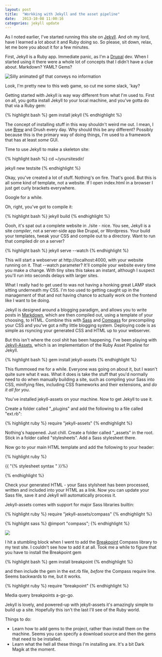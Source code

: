 ```yaml
---
layout: post
title:  "Workking with Jekyll and the asset pipeline"
date:   2013-10-08 11:00:16
categories: jekyll update
---
```



As I noted earlier, I've started running this site on [Jekyll][1].  And oh my lord, have I learned a lot about it and Ruby doing so. So please, sit down, relax, let me bore you about it for a few minutes.

First, Jekyll is a Ruby app. Immediate panic, as I'm a [Drupal][2] dev. When I started using it there were a whole lot of concepts that I didn't have a clue about. Markdown? YAML? Gems?

![Silly animated gif that conveys no information][wtf]

Look, I'm pretty new to this web game, so cut me some slack, 'kay?

Getting started with Jekyll is way way different from what I'm used to. First on all, you gotta install Jekyll to your local machine, and you've gotta do that via a Ruby gem:



{% highlight bash %}
gem install jekyll
{% endhighlight %}


The concept of installing stuff in this way shouldn't weird me out. I mean, I use [Brew][8] and Drush every day. Why should this be any different? Possibly because this is the primary way of doing things, I'm used to a framework that has at least *some* GUI.

Time to use Jekyll to make a skeleton site:

{% highlight bash %}
cd ~/yoursitesdir/

jekyll new testsite
{% endhighlight %}

Okay, you've created a lot of stuff. Nothing's on fire. That's good. But this is all some kind of template, not a website. If I open index.html in a browser I just get curly brackets everywhere. 

Google for a while. 

Oh, right, you've got to compile it:

{% highlight bash %}
jekyll build 
{% endhighlight %}

Oooh, it's spat out a complete website in ./site - nice. You see, Jekyll is a site *compiler*, not a server-side app like Drupal, or Wordpress. Your build your templates, tweak your CSS and compile out to a directory. Want to run that compiled dir on a server? 

{% highlight bash %}
jekyll serve --watch
{% endhighlight %}

This will start a webserver at http://localhost:4000, with your website running on it. That --watch parameter? It'll compile your website every time you make a change. With tiny sites this takes an instant, although I suspect you'll run into seconds delays with larger sites. 

What I really had to get used to was not having a honking great LAMP stack sitting underneath my CSS. I'm too used to getting caught up in the management of that and not having chance to actually work on the frontend like I want to be doing.

Jekyll is designed around a blogging paradigm, and allows you to write posts in [Markdown][3], which are then compiled out, using a template of your choosing, to HTML. Combine this with [Sass][5] and [Compass][6] for precompiling your CSS and you've got a nifty little blogging system. Deploying code is as simple as rsyncing your generated CSS and HTML up to your webserver.

But this isn't where the cool shit has been happening. I've been playing with [Jekyll-Assets][4], which is an implementation of the Ruby Asset Pipeline for Jekyll. 

{% highlight bash %}
gem install jekyll-assets
{% endhighlight %}

This flummoxed me for a while. Everyone was going on about it, but I wasn't quite sure what it was. What it does is take the stuff that you'd normally need to do when manually building a site, such as compiling your Sass into CSS, minifying files, including CSS frameworks and their extensions, and *do it all for you*. 

You've installed jekyll-assets on your machine. Now to get Jekyll to use it. 

Create a folder called "_plugins" and add the following to a file called "ext.rb":

{% highlight ruby %}
require "jekyll-assets"
{% endhighlight %}

Nothing's happened. Just chill. Create a folder called "_assets" in the root. Stick in a folder called "stylesheets". Add a Sass stylesheet there. 

Now go to your main HTML template and add the following to your header:

{% highlight ruby %}

{{ "{% stylesheet syntax " }}%}

{% endhighlight %}

Check your generated HTML - your Sass stylsheet has been processed, written and included into your HTML as a link. Now you can update your Sass file, save it and Jekyll will automatically process it.

Jekyll-assets comes with support for major Sass libraries builtin:

{% highlight ruby %}
require "jekyll-assets/compass"
{% endhighlight %}

{% highlight sass %}
@import "compass";
{% endhighlight %}

![][whoah]

I hit a stumbling block when I went to add the [Breakpoint][6] Compass library to my test site. I couldn't see how to add it at all. Took me a while to figure that you have to install the Breakpoint gem

{% highlight bash %}
gem install breakpoint
{% endhighlight %}

and then include the gem in the ext.rb file, *before* the Compass require line. Seems backwards to me, but it works.

{% highlight ruby %}
require "breakpoint"
{% endhighlight %}

Media query breakpoints a-go-go.

Jekyll is lovely, and powered-up with jekyll-assets it's amazingly simple to build up a site. Hopefully this isn't the last I'll see of the Ruby world. 

Things to do:

* Learn how to add gems to the project, rather than install them on the machine. Seems you can specify a download source and then the gems that need to be installed. 
* Learn what the hell all these things I'm installing are. It's a bit Dark Magik at the moment.


[drunk]: http://stream1.gifsoup.com/view4/1410221/fast-show-o.gif
[dance]: http://stream1.gifsoup.com/view2/1342920/ren-and-stimpy-dance-o.gif
[whoah]: http://www.reactiongifs.com/wp-content/uploads/2013/10/woah.gif
[wtf]: http://www.reactiongifs.com/wp-content/gallery/wtf/seriously.gif

[1]: http://jekyllrb.com 
[2]: http://drupal.org
[3]: http://daringfireball.net/projects/markdown/
[4]: https://github.com/ixti/jekyll-assets
[5]: http://sass-lang.com/
[6]: http://breakpoint-sass.com/

[8]: http://brew.sh/